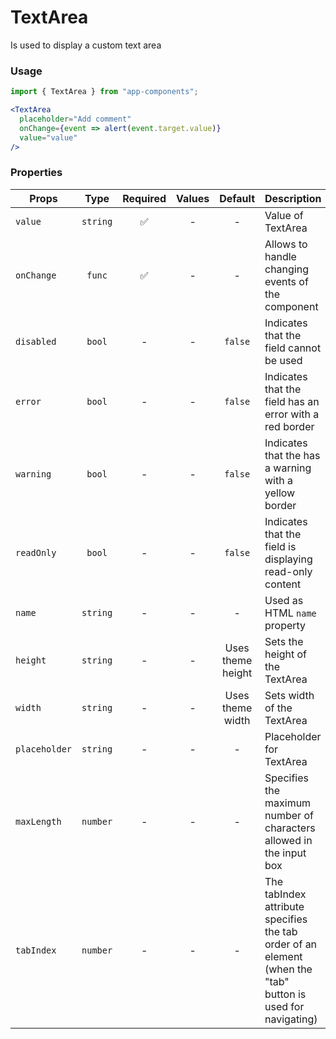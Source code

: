 # TextArea

Is used to display a custom text area

### Usage

```js
import { TextArea } from "app-components";
```

```jsx
<TextArea
  placeholder="Add comment"
  onChange={event => alert(event.target.value)}
  value="value"
/>
```

### Properties

| Props         |   Type   | Required | Values |      Default      | Description                                                                                                 |
| ------------- | :------: | :------: | :----: | :---------------: | ----------------------------------------------------------------------------------------------------------- |
| `value`       | `string` |    ✅    |   -    |         -         | Value of TextArea                                                                                          |
| `onChange`    |  `func`  |    ✅    |   -    |         -         | Allows to handle changing events of the component                                                            |
| `disabled`    |  `bool`  |    -     |   -    |      `false`      | Indicates that the field cannot be used                                                                     |
| `error`       |  `bool`  |    -     |   -    |      `false`      | Indicates that the field has an error with a red border                                                                       |
| `warning`     |  `bool`  |    -     |   -    |      `false`      | Indicates that the has a warning with a yellow border                                                                            |
| `readOnly`    |  `bool`  |    -     |   -    |      `false`      | Indicates that the field is displaying read-only content                                                    |
| `name`        | `string` |    -     |   -    |         -         | Used as HTML `name` property                                                                                |
| `height`      | `string` |    -     |   -    | Uses theme height | Sets the height of the TextArea                                                                                     |
| `width`       | `string` |    -     |   -    | Uses theme width  | Sets width of the TextArea                                                                                      |
| `placeholder` | `string` |    -     |   -    |         -         | Placeholder for TextArea                                                                                    |
| `maxLength`   | `number` |    -     |   -    |         -         | Specifies the maximum number of characters allowed in the input box             |
| `tabIndex`    | `number` |    -     |   -    |         -         | The tabIndex attribute specifies the tab order of an element (when the "tab" button is used for navigating) |
